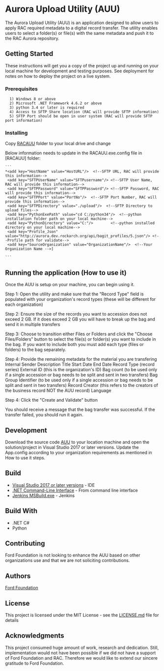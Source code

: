 # Aurora Upload Utility (AUU)

The Aurora Upload Utility (AUU) is an application designed to allow users to apply RAC required metadata to a digital record transfer. The utility enables users to select a folder(s) or file(s) with the same metadata and push it to the RAC Aurora repository. 

## Getting Started

These instructions will get you a copy of the project up and running on your local machine for development and testing purposes. See deployment for notes on how to deploy the project on a live system.

### Prerequisites

      1) Windows 8 or above
	  2) Microsoft .NET Framework 4.6.2 or above
	  3) python 3.4 or later is required
	  4) Access to SFTP Share location (RAC will provide SFTP information)
	  5) SFTP Port should be open in user system (RAC will provide SFTP port information)

### Installing

Copy [RACAUU](https://github.com/FordFoundation/Aurora/tree/master/RACAUU) folder to your local drive and change 

Below information needs to update in the RACAUU.exe.config file in [RACAUU] folder:

    ```
    *<add key="HostName" value="HostURL"/>  <!--SFTP URL, RAC will provide this information-->
     <add key="SFTPUserName" value="SFTPusername"/> <!--SFTP User Name, RAC will provide this information-->
     <add key="SFTPPassword" value="SFTPPassword"/> <!--SFTP Password, RAC will provide this information-->
     <add key="SFTPPort" value="PortNo"/>  <!--SFTP Port Number, RAC will provide this information-->
     <add key="SFTPDirectory" value="./upload"/>  <!--SFTP Directory to upload files-->
     <add key="PythonExePath" value="cd C:/python34"/>  <!--python installation folder path on your local machine-->
     <add key="PythonDirectory" value="C:"/>        <!--python installed directory on your local machine-->
     <add key="Profile_Json" value="http://aurora.dev.rockarch.org/api/bagit_profiles/5.json"/> <!--Profile path for validate-->
     <add key="SourceOrganization" value="OrganizationName"/>  <!--Your Organization Name -->]
    
    ```
    
   
## Running the application (How to use it)

Once the AUU is setup on your machine, you can begin using it. 
 
Step 1: Open the utility and make sure that the "Record Type" field is populated with your organization's record types (these will be different for each organization)
 
Step 2: Ensure the size of the records you want to accession does not exceed 2 GB. If it does exceed 2 GB you will have to break up the bag and send it in multiple transfers
 
Step 3: Choose to transition either Files or Folders and click the "Choose Files/Folders" button to select the file(s) or folder(s) you want to include in the bag. If you want to include both you must add each type (files or folders) to the bag separately.
 
Step 4: Provide the remaining metadata for the material you are transfering
	Internal Sender Description
	Title
	Start Date
	End Date
	Record Type (record series)
	External ID (this is the organization's ID)
	Bag count (to be used only if a single accession or bag needs to be split and sent in two transfers)
	Bag Group Identifier (to be used only if a single accession or bag needs to be split and sent in two transfers)
	Record Creator (this refers to the creators of the business record NOT the AUU record)
	Language
 
Step 4: Click the "Create and Validate" button 
 
You should receive a message that the bag transfer was successful. If the transfer failed, you should run it again. 


## Development 

Download the source code [AUU](https://github.com/FordFoundation/Aurora/) to your location machine and open the solution/project in Visual Studio 2017 or later versions.
Update the App.config according to your organization requirements as mentioned in How to use it steps. 

## Build

* [Visual Studio 2017 or later versions](https://docs.microsoft.com/en-us/dotnet/core/tutorials/with-visual-studio) - IDE
* [.NET Command-Line Interface](https://docs.microsoft.com/en-us/dotnet/csharp/language-reference/compiler-options/command-line-building-with-csc-exe) - From command line interface
* [Jenkins MSBuild.exe](https://www.c-sharpcorner.com/article/integrate-jenkins-with-msbuild/) - Jenkins

## Build With

* .NET C#
* Python
 
## Contributing


Ford Foundation is not looking to enhance the AUU based on other organizations use and that we are not soliciting contributions. 


## Authors

[Ford Foundation](https://www.fordfoundation.org/)

## License

This project is licensed under the MIT License - see the [LICENSE.md](https://github.com/FordFoundation/Aurora/blob/master/LICENSE) file for details

## Acknowledgments

This project consumed huge amount of work, research and dedication. Still, implementation would not have been possible if we did not have a support of Ford Foundation and RAC. Therefore we would like to extend our sincere gratitude to Ford Foundation.
